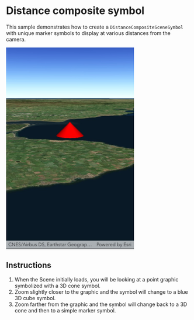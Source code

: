 # Distance composite symbol

This sample demonstrates how to create a `DistanceCompositeSceneSymbol` with unique marker symbols to display at various distances from the camera.

<img src="UseDistanceCompositeSym.jpg" width="350"/>

## Instructions

1. When the Scene initially loads, you will be looking at a point graphic symbolized with a 3D cone symbol.
2. Zoom slightly closer to the graphic and the symbol will change to a blue 3D cube symbol.
3. Zoom farther from the graphic and the symbol will change back to a 3D cone and then to a simple marker symbol.
